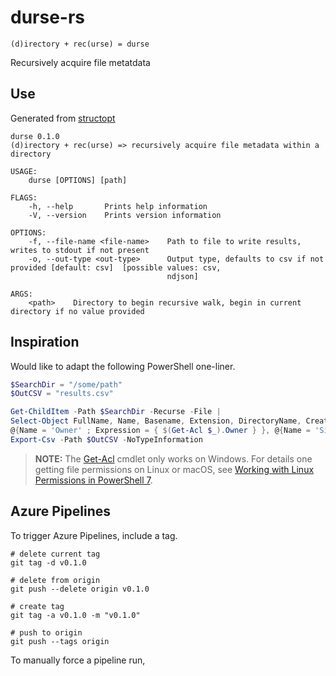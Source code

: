 # durse-rs

<!--[![Build Status](https://dev.azure.com/curtisalexander/durse-rs/_apis/build/status/curtisalexander.durse-rs%20(9)?branchName=master)](https://dev.azure.com/curtisalexander/durse-rs/_build/latest?definitionId=17&branchName=master) -->

```
(d)irectory + rec(urse) = durse
```

Recursively acquire file metatdata

## Use
Generated from [structopt](https://crates.io/crates/structopt)

```
durse 0.1.0
(d)irectory + rec(urse) => recursively acquire file metadata within a directory

USAGE:
    durse [OPTIONS] [path]

FLAGS:
    -h, --help       Prints help information
    -V, --version    Prints version information

OPTIONS:
    -f, --file-name <file-name>    Path to file to write results, writes to stdout if not present
    -o, --out-type <out-type>      Output type, defaults to csv if not provided [default: csv]  [possible values: csv,
                                   ndjson]

ARGS:
    <path>    Directory to begin recursive walk, begin in current directory if no value provided
```

## Inspiration

Would like to adapt the following PowerShell one-liner.

```powershell
$SearchDir = "/some/path"
$OutCSV = "results.csv"

Get-ChildItem -Path $SearchDir -Recurse -File |
Select-Object FullName, Name, Basename, Extension, DirectoryName, CreationTime, LastAccessTime, LastWriteTime, `
@{Name = 'Owner' ; Expression = { $(Get-Acl $_).Owner } }, @{Name = 'Size KB'; Expression = { $_.Length / 1KB } } |
Export-Csv -Path $OutCSV -NoTypeInformation
```

> **NOTE:** The [Get-Acl]() cmdlet only works on Windows.  For details one getting file permissions on Linux or macOS, see [Working with Linux Permissions in PowerShell 7](https://petri.com/working-with-linux-permissions-in-powershell-7).

## Azure Pipelines

To trigger Azure Pipelines, include a tag.

```
# delete current tag
git tag -d v0.1.0

# delete from origin
git push --delete origin v0.1.0

# create tag
git tag -a v0.1.0 -m "v0.1.0"

# push to origin
git push --tags origin
```

To manually force a pipeline run, 

```


```